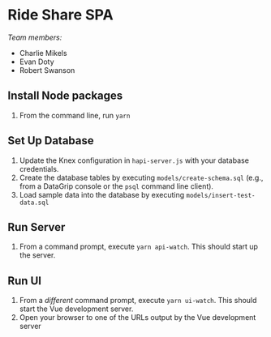 # Ride Share SPA
*Team members:*
- Charlie Mikels
- Evan Doty
- Robert Swanson


## Install Node packages

1. From the command line, run `yarn`

## Set Up Database

1. Update the Knex configuration in `hapi-server.js`
   with your database credentials.
2. Create the database tables by executing `models/create-schema.sql`
   (e.g., from a DataGrip console or the `psql` command line client).
3. Load sample data into the database by executing `models/insert-test-data.sql`

## Run Server

1. From a command prompt, execute `yarn api-watch`.
   This should start up the server.
   
## Run UI

1. From a _different_ command prompt, execute `yarn ui-watch`.
   This should start the Vue development server.
2. Open your browser to one of the URLs 
   output by the Vue development server
